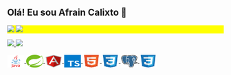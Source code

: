 ## Olá! Eu sou Afrain Calixto 👋

<p align="left" style="background:yellow">
       <a href="https://www.linkedin.com/in/afrain-calixto-203487168" target="_blank"><img src="https://img.shields.io/badge/-LinkedIn-%230077B5?style=for-the-                       badge&logo=linkedin&logoColor=white" target="_blank"></a>
      <a href="https://www.instagram.com/afraincalixto" target="_blank"><img src="https://img.shields.io/badge/-Instagram-%23E4405F?style=for-the-                                   badge&logo=instagram&logoColor=white" target="_blank"></a>
  </p>
  
 <div>
  <a href="https://github.com/afrain">
  <img height="180em" src="https://github-readme-stats.vercel.app/api?username=afrain&show_icons=true&theme=dracula&include_all_commits=true&count_private=true"/>
  <img height="180em" src="https://github-readme-stats.vercel.app/api/top-langs/?username=afrain&layout=compact&langs_count=7&theme=dracula"/>
</div>
       
<div style="display: inline_block"><br>
  <img align="center" alt="afrain-JAVA" height="30" width="40" src="https://github.com/devicons/devicon/blob/master/icons/java/java-original-wordmark.svg">
  <img align="center" alt="afrain-SPRING" height="30" width="40" src="https://github.com/devicons/devicon/blob/master/icons/spring/spring-original.svg">
  <img align="center" alt="afrain-ANGULAR" height="30" width="40" src="https://github.com/devicons/devicon/blob/master/icons/angularjs/angularjs-original.svg">
  <img align="center" alt="afrain-TYPESCRIPT" height="30" width="40" src="https://github.com/devicons/devicon/blob/master/icons/typescript/typescript-original.svg">
  <img align="center" alt="afrain-HTML" height="30" width="40" src="https://raw.githubusercontent.com/devicons/devicon/master/icons/html5/html5-original.svg">
  <img align="center" alt="afrain-CSS" height="30" width="40" src="https://raw.githubusercontent.com/devicons/devicon/master/icons/css3/css3-original.svg">
  <img align="center" alt="afrain-CSS" height="30" width="40" src="https://github.com/devicons/devicon/blob/master/icons/postgresql/postgresql-original.svg">
  <img align="center" alt="afrain-CSS" height="30" width="40" src="https://raw.githubusercontent.com/devicons/devicon/master/icons/css3/css3-original.svg">
</div>
